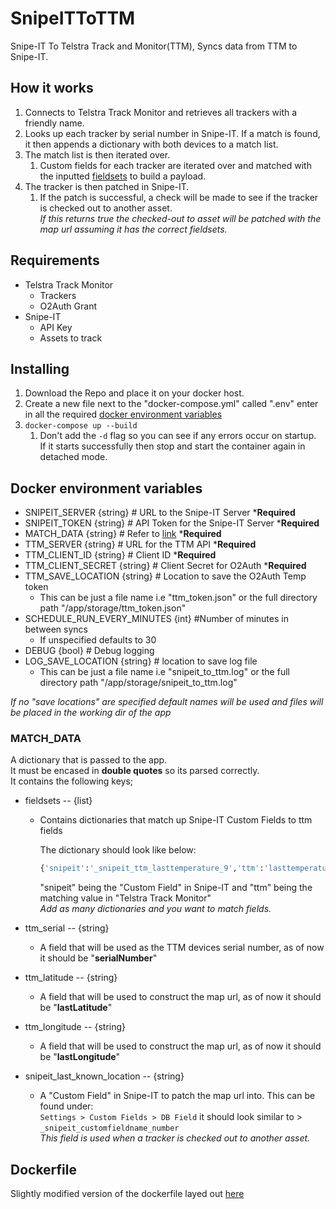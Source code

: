 # SnipeITToTTM
 Snipe-IT To Telstra Track and Monitor(TTM), Syncs data from TTM to Snipe-IT.

 ## How it works
 1. Connects to Telstra Track Monitor and retrieves all trackers with a friendly name.
 1. Looks up each tracker by serial number in Snipe-IT. If a match is found, it then appends a dictionary with both devices to a match list.
 1. The match list is then iterated over.
    1. Custom fields for each tracker are iterated over and matched with the inputted [fieldsets](#match_data) to build a payload.
 1. The tracker is then patched in Snipe-IT.
    1. If the patch is successful, a check will be made to see if the tracker is checked out to another asset.\
    _If this returns true the checked-out to asset will be patched with the map url assuming it has the correct fieldsets._

## Requirements
 - Telstra Track Monitor
    - Trackers
    - O2Auth Grant
 - Snipe-IT
    - API Key
    - Assets to track

## Installing
1. Download the Repo and place it on your docker host.
1. Create a new file next to the "docker-compose.yml" called ".env" enter in all the required [docker environment variables](#docker-environment-variables)
1. `docker-compose up --build`
   1. Don't add the `-d` flag so you can see if any errors occur on startup.\
   If it starts successfully then stop and start the container again in detached mode.

## Docker environment variables
- SNIPEIT_SERVER {string} # URL to the Snipe-IT Server ***Required**
- SNIPEIT_TOKEN {string} # API Token for the Snipe-IT Server ***Required**
- MATCH_DATA {string} # Refer to [link](#match_data) ***Required**
- TTM_SERVER {string} # URL for the TTM API ***Required**
- TTM_CLIENT_ID {string} # Client ID ***Required**
- TTM_CLIENT_SECRET {string} # Client Secret for O2Auth ***Required**
- TTM_SAVE_LOCATION {string} # Location to save the O2Auth Temp token
   - This can be just a file name i.e "ttm_token.json" or the full directory path "/app/storage/ttm_token.json"
- SCHEDULE_RUN_EVERY_MINUTES {int} #Number of minutes in between syncs
   - If unspecified defaults to 30
- DEBUG {bool} # Debug logging
- LOG_SAVE_LOCATION {string} # location to save log file
   - This can be just a file name i.e "snipeit_to_ttm.log" or the full directory path "/app/storage/snipeit_to_ttm.log"

_If no "save locations" are specified default names will be used and files will be placed in the working dir of the app_   

### MATCH_DATA
A dictionary that is passed to the app.\
It must be encased in **double quotes** so its parsed correctly.\
It contains the following keys;
 - fieldsets -- {list}
    - Contains dictionaries that match up Snipe-IT Custom Fields to ttm fields
      
      The dictionary should look like below:
      ~~~python
      {'snipeit':'_snipeit_ttm_lasttemperature_9','ttm':'lasttemperature'} #This just an example
       ~~~
      "snipeit" being the "Custom Field" in Snipe-IT and "ttm" being the matching value in "Telstra Track Monitor"\
      _Add as many dictionaries and you want to match fields._

 - ttm_serial -- {string}
    - A field that will be used as the TTM devices serial number, as of now it should be "**serialNumber**"
 - ttm_latitude -- {string}
    - A field that will be used to construct the map url, as of now it should be "**lastLatitude**"
 - ttm_longitude -- {string}
    - A field that will be used to construct the map url, as of now it should be "**lastLongitude**"
 - snipeit_last_known_location -- {string}
    - A "Custom Field" in Snipe-IT to patch the map url into. This can be found under:\
    `Settings > Custom Fields > DB Field` it should look similar to > `_snipeit_customfieldname_number`\
    _This field is used when a tracker is checked out to another asset._

## Dockerfile
Slightly modified version of the dockerfile layed out [here](https://www.kevin-messer.net/how-to-create-a-small-and-secure-container-for-your-python-applications/)
